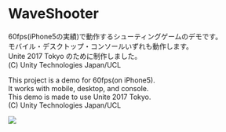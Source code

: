 ﻿# WaveShooter
60fps(iPhone5の実績)で動作するシューティングゲームのデモです。  
モバイル・デスクトップ・コンソールいずれも動作します。  
Unite 2017 Tokyo のために制作しました。  
(C) Unity Technologies Japan/UCL  

This project is a demo for 60fps(on iPhone5).  
It works with mobile, desktop, and console.  
This demo is made to use Unite 2017 Tokyo.  
(C) Unity Technologies Japan/UCL  

![](http://i.imgur.com/pu91KMT.jpg)

